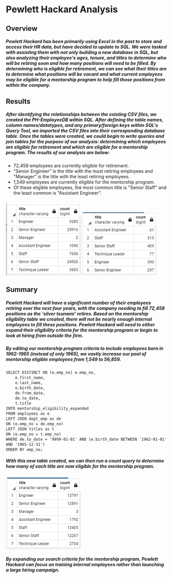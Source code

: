# Pewlett Hackard Analysis  
## Overview
##### Pewlett Hackard has been primarily using Excel in the past to store and access their HR data, but have decided to update to SQL. We were tasked with assisting them with not only building a new database in SQL, but also analyzing their employee's ages, tenure, and titles to determine who will be retiring soon and how many positions will need to be filled. By determining who is eligible for retirement, we can see what their titles are to determine what positions will be vacant and what current employees may be eligible for a mentorship program to help fill those positions from within the company. 
## Results
##### After identifying the relationships between the existing CSV files, we created the PH-EmployeeDB within SQL. After defining the table names, column names/datatypes, and any primary/foreign keys within SQL's Query Tool, we imported the CSV files into their corresponding database table. Once the tables were created, we could begin to write queries and join tables for the purpose of our analysis: determining which employees are eligible for retirement and which are eligible for a mentorship program. The results of our analysis are below:
- 72,458 employees are currently eligible for retirement. 
- "Senior Engineer" is the title with the most retiring employees and "Manager" is the title with the least retiring employees. 
- 1,549 employees are currently eligible for the mentorship program. 
- Of these eligible employees, the most common title is "Senior Staff" and the least common is "Assistant Engineer". 
##### 
![employees_retiring_by_title.PNG](https://github.com/carinaediaz/pewlett-hackard-analysis/blob/main/Images/employees_retiring_by_title.PNG)
![employees_mentorship_by_title.PNG](https://github.com/carinaediaz/pewlett-hackard-analysis/blob/main/Images/employees_mentorship_by_title.PNG)
## Summary
##### Pewlett Hackard will have a significant number of their employees retiring over the next four years, with the company needing to fill 72,458 positions as the 'silver tsunami' retires. Based on the mentorship eligibility table we created, there will not be nearly enough internal employees to fill these positions. Pewlett Hackard will need to either expand their eligibility criteria for the mentorship program or begin to look at hiring from outside the firm. 
##### By editing our mentorship program criteria to include employees born in 1962-1965 (instead of only 1965), we vastly increase our pool of mentorship eligible employees from 1,549 to 56,859. 
```
SELECT DISTINCT ON (e.emp_no) e.emp_no, 
    e.first_name, 
    e.last_name, 
    e.birth_date, 
    de.from_date, 
    de.to_date, 
    t.title
INTO mentorship_eligibility_expanded
FROM employees as e
LEFT JOIN dept_emp as de
ON (e.emp_no = de.emp_no)
LEFT JOIN titles as t
ON (e.emp_no = t.emp_no)
WHERE de.to_date = '9999-01-01' AND (e.birth_date BETWEEN '1962-01-01' AND '1965-12-31')
ORDER BY emp_no;
```
##### With this new table created, we can then run a count query to determine how many of each title are now eligible for the mentorship program. 
![employees_mentorship_expanded_by_title.PNG](https://github.com/carinaediaz/pewlett-hackard-analysis/blob/main/Images/employees_mentorship_expanded_by_title.PNG)
##### By expanding our search criteria for the mentorship program, Pewlett Hackard can focus on training internal employees rather than launching a large hiring campaign. 
